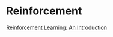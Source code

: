 # Reinforcement

[Reinforcement Learning: An Introduction](https://web.stanford.edu/class/psych209/Readings/SuttonBartoIPRLBook2ndEd.pdf)
